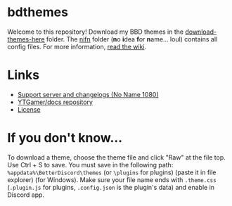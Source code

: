 # bdthemes

Welcome to this repository! Download my BBD themes in the [download-themes-here](https://github.com/YTGamer/bdthemes/tree/master/download-themes-here) folder. The [nifn](https://github.com/YTGamer/bdthemes/tree/master/nifn) folder (**n**o **i**dea **f**or **n**ame… loul) contains all config files. For more information, [read the wiki](https://github.com/YTGamer/bdthemes/wiki/BDthemes---Home).

# Links

- [Support server and changelogs (No Name 1080)](https://discord.me/nn1080)
- [YTGamer/docs repository](https://github.com/YTGamer/docs)
- [License](https://github.com/YTGamer/docs/blob/master/LICENSE.md)

# If you don't know…

To download a theme, choose the theme file and click "Raw" at the file top. Use Ctrl + S to save. You must save in the following path: `%appdata%\BetterDiscord\themes` (or `\plugins` for plugins) (paste it in file explorer) (for Windows). Make sure your file name ends with `.theme.css` (`.plugin.js` for plugins, `.config.json` is the plugin's data) and enable in Discord app.
